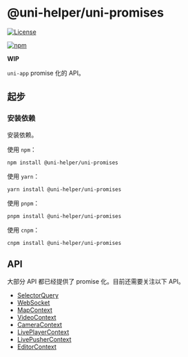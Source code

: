 # @uni-helper/uni-promises

[![License](https://img.shields.io/github/license/uni-helper/uni-promises)](https://github.com/uni-helper/uni-promises/blob/main/LICENSE)

[![npm](https://img.shields.io/npm/v/@uni-helper/uni-promises)](https://www.npmjs.com/package/@uni-helper/uni-promises)

**WIP**

`uni-app` promise 化的 API。

## 起步

### 安装依赖

安装依赖。

使用 `npm`：

```shell
npm install @uni-helper/uni-promises
```

使用 `yarn`：

```shell
yarn install @uni-helper/uni-promises
```

使用 `pnpm`：

```shell
pnpm install @uni-helper/uni-promises
```

使用 `cnpm`：

```shell
cnpm install @uni-helper/uni-promises
```

## API

大部分 API 都已经提供了 promise 化。目前还需要关注以下 API。

- [SelectorQuery](https://uniapp.dcloud.net.cn/api/ui/nodes-info.html)
- [WebSocket](https://uniapp.dcloud.net.cn/api/request/websocket.html)
- [MapContext](https://uniapp.dcloud.net.cn/api/location/map.html)
- [VideoContext](https://uniapp.dcloud.net.cn/api/media/video-context.html)
- [CameraContext](https://uniapp.dcloud.net.cn/api/media/camera-context.html)
- [LivePlayerContext](https://uniapp.dcloud.net.cn/api/media/live-player-context.html#createliveplayercontext)
- [LivePusherContext](https://uniapp.dcloud.net.cn/api/media/live-player-context.html#createlivepushercontext)
- [EditorContext](https://uniapp.dcloud.net.cn/api/media/editor-context.html)
